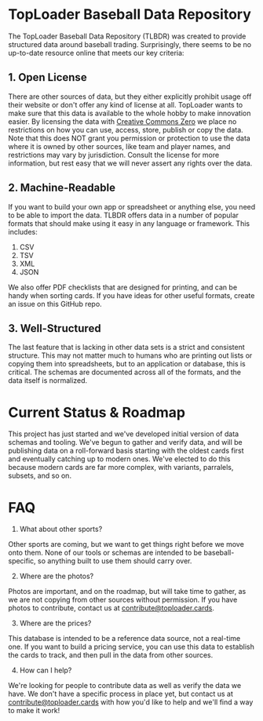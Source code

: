 # TopLoader Baseball Data Repository

The TopLoader Baseball Data Repository (TLBDR) was created to provide structured data around baseball trading.  Surprisingly, there seems to be no up-to-date resource online that meets our key criteria:

## 1. Open License

There are other sources of data, but they either explicitly prohibit usage off their website or don't offer any kind of license at all.  TopLoader wants to make sure that this data is available to the whole hobby to make innovation easier.  By licensing the data with [Creative Commons Zero](https://creativecommons.org/share-your-work/public-domain/cc0/) we place no restrictions on how you can use, access, store, publish or copy the data.  Note that this does NOT grant you permission or protection to use the data where it is owned by other sources, like team and player names, and restrictions may vary by jurisdiction.  Consult the license for more information, but rest easy that we will never assert any rights over the data.

## 2. Machine-Readable

If you want to build your own app or spreadsheet or anything else, you need to be able to import the data.  TLBDR offers data in a number of popular formats that should make using it easy in any language or framework.  This includes:

1. CSV
2. TSV
3. XML
4. JSON

We also offer PDF checklists that are designed for printing, and can be handy when sorting cards.  If you have ideas for other useful formats, create an issue on this GitHub repo.

## 3. Well-Structured

The last feature that is lacking in other data sets is a strict and consistent structure.  This may not matter much to humans who are printing out lists or copying them into spreadsheets, but to an application or database, this is critical.  The schemas are documented across all of the formats, and the data itself is normalized.

# Current Status & Roadmap

This project has just started and we've developed initial version of data schemas and tooling.  We've begun to gather and verify data, and will be publishing data on a roll-forward basis starting with the oldest cards first and eventually catching up to modern ones.  We've elected to do this because modern cards are far more complex, with variants, parralels, subsets, and so on.

# FAQ

1. What about other sports?

Other sports are coming, but we want to get things right before we move onto them.  None of our tools or schemas are intended to be baseball-specific, so anything built to use them should carry over.

2. Where are the photos?

Photos are important, and on the roadmap, but will take time to gather, as we are not copying from other sources without permission.  If you have photos to contribute, contact us at contribute@toploader.cards.

3. Where are the prices?

This database is intended to be a reference data source, not a real-time one.  If you want to build a pricing service, you can use this data to establish the cards to track, and then pull in the data from other sources.

4. How can I help?

We're looking for people to contribute data as well as verify the data we have.  We don't have a specific process in place yet, but contact us at contribute@toploader.cards with how you'd like to help and we'll find a way to make it work!
